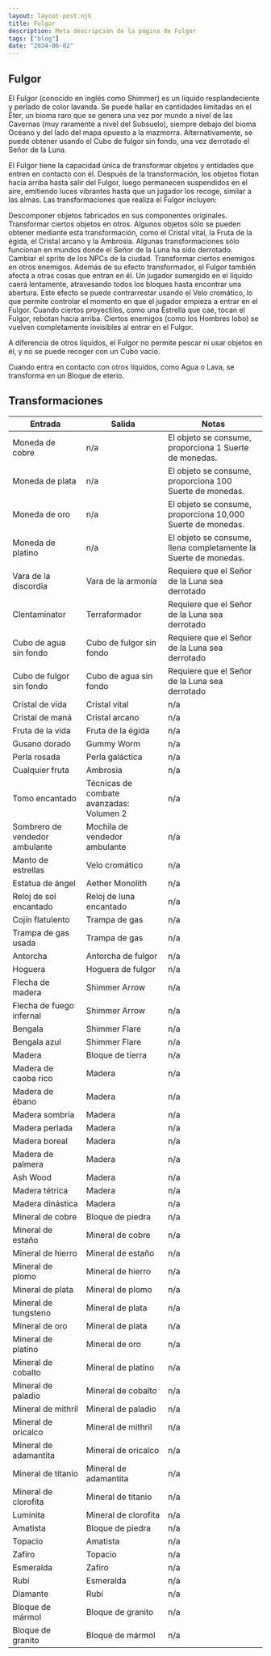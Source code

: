 ```yaml
---
layout: layout-post.njk
title: Fulgor
description: Meta descripción de la página de Fulgor
tags: ["blog"]
date: "2024-06-02"
---
```


<article>

## Fulgor

El Fulgor (conocido en inglés como Shimmer) es un líquido resplandeciente y perlado de color lavanda. Se puede hallar en cantidades limitadas en el Éter, un bioma raro que se genera una vez por mundo a nivel de las Cavernas (muy raramente a nivel del Subsuelo), siempre debajo del bioma Océano y del lado del mapa opuesto a la mazmorra. Alternativamente, se puede obtener usando el Cubo de fulgor sin fondo, una vez derrotado el Señor de la Luna.

El Fulgor tiene la capacidad única de transformar objetos y entidades que entren en contacto con él. Después de la transformación, los objetos flotan hacia arriba hasta salir del Fulgor, luego permanecen suspendidos en el aire, emitiendo luces vibrantes hasta que un jugador los recoge, similar a las almas. Las transformaciones que realiza el Fulgor incluyen:

Descomponer objetos fabricados en sus componentes originales.
Transformar ciertos objetos en otros. Algunos objetos sólo se pueden obtener mediante esta transformación, como el Cristal vital, la Fruta de la égida, el Cristal arcano y la Ambrosía. Algunas transformaciones sólo funcionan en mundos donde el Señor de la Luna ha sido derrotado.
Cambiar el sprite de los NPCs de la ciudad.
Transformar ciertos enemigos en otros enemigos.
Además de su efecto transformador, el Fulgor también afecta a otras cosas que entran en él. Un jugador sumergido en el líquido caerá lentamente, atravesando todos los bloques hasta encontrar una abertura. Este efecto se puede contrarrestar usando el Velo cromático, lo que permite controlar el momento en que el jugador empieza a entrar en el Fulgor. Cuando ciertos proyectiles, como una Estrella que cae, tocan el Fulgor, rebotan hacia arriba. Ciertos enemigos (como los Hombres lobo) se vuelven completamente invisibles al entrar en el Fulgor.

A diferencia de otros líquidos, el Fulgor no permite pescar ni usar objetos en él, y no se puede recoger con un Cubo vacío.

Cuando entra en contacto con otros líquidos, como Agua o Lava, se transforma en un Bloque de eterio.

## Transformaciones

| Entrada | Salida | Notas |
|---------|--------|-------|
| Moneda de cobre | n/a | El objeto se consume, proporciona 1 Suerte de monedas. |
| Moneda de plata | n/a | El objeto se consume, proporciona 100 Suerte de monedas. |
| Moneda de oro | n/a | El objeto se consume, proporciona 10,000 Suerte de monedas. |
| Moneda de platino | n/a | El objeto se consume, llena completamente la Suerte de monedas. |
| Vara de la discordia | Vara de la armonía | Requiere que el Señor de la Luna sea derrotado |
| Clentaminator | Terraformador | Requiere que el Señor de la Luna sea derrotado |
| Cubo de agua sin fondo | Cubo de fulgor sin fondo | Requiere que el Señor de la Luna sea derrotado |
| Cubo de fulgor sin fondo | Cubo de agua sin fondo | Requiere que el Señor de la Luna sea derrotado |
| Cristal de vida | Cristal vital | n/a |
| Cristal de maná | Cristal arcano | n/a |
| Fruta de la vida | Fruta de la égida | n/a |
| Gusano dorado | Gummy Worm | n/a |
| Perla rosada | Perla galáctica | n/a |
| Cualquier fruta | Ambrosia | n/a |
| Tomo encantado | Técnicas de combate avanzadas: Volumen 2 | n/a |
| Sombrero de vendedor ambulante | Mochila de vendedor ambulante | n/a |
| Manto de estrellas | Velo cromático | n/a |
| Estatua de ángel | Aether Monolith | n/a |
| Reloj de sol encantado | Reloj de luna encantado | n/a |
| Cojín flatulento | Trampa de gas | n/a |
| Trampa de gas usada | Trampa de gas | n/a |
| Antorcha | Antorcha de fulgor | n/a |
| Hoguera | Hoguera de fulgor | n/a |
| Flecha de madera | Shimmer Arrow | n/a |
| Flecha de fuego infernal | Shimmer Arrow | n/a |
| Bengala | Shimmer Flare | n/a |
| Bengala azul | Shimmer Flare | n/a |
| Madera | Bloque de tierra | n/a |
| Madera de caoba rico | Madera | n/a |
| Madera de ébano | Madera | n/a |
| Madera sombría | Madera | n/a |
| Madera perlada | Madera | n/a |
| Madera boreal | Madera | n/a |
| Madera de palmera | Madera | n/a |
| Ash Wood | Madera | n/a |
| Madera tétrica | Madera | n/a |
| Madera dinástica | Madera | n/a |
| Mineral de cobre | Bloque de piedra | n/a |
| Mineral de estaño | Mineral de cobre | n/a |
| Mineral de hierro | Mineral de estaño | n/a |
| Mineral de plomo | Mineral de hierro | n/a |
| Mineral de plata | Mineral de plomo | n/a |
| Mineral de tungsteno | Mineral de plata | n/a |
| Mineral de oro | Mineral de plata | n/a |
| Mineral de platino | Mineral de oro | n/a |
| Mineral de cobalto | Mineral de platino | n/a |
| Mineral de paladio | Mineral de cobalto | n/a |
| Mineral de mithril | Mineral de paladio | n/a |
| Mineral de oricalco | Mineral de mithril | n/a |
| Mineral de adamantita | Mineral de oricalco | n/a |
| Mineral de titanio | Mineral de adamantita | n/a |
| Mineral de clorofita | Mineral de titanio | n/a |
| Luminita | Mineral de clorofita | n/a |
| Amatista | Bloque de piedra | n/a |
| Topacio | Amatista | n/a |
| Zafiro | Topacio | n/a |
| Esmeralda | Zafiro | n/a |
| Rubí | Esmeralda | n/a |
| Diamante | Rubí | n/a |
| Bloque de mármol | Bloque de granito | n/a |
| Bloque de granito | Bloque de mármol | n/a |

</article>